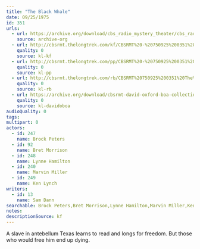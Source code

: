 ```yaml
---
title: "The Black Whale"
date: 09/25/1975
id: 351
urls: 
  - url: https://archive.org/download/cbs_radio_mystery_theater/cbs_radio_mystery_theater-0351-0400.zip/cbs_radio_mystery_theater-0351-0400%2Fcbsrmt_0351_the_black_whale.mp3
    source: archive-org
  - url: http://cbsrmt.thelongtrek.com/kf/CBSRMT%20-%20750925%200351%20The%20Black%20Whale_kf.mp3
    quality: 0
    source: kl-kf
  - url: http://cbsrmt.thelongtrek.com/pp/CBSRMT%20-%20750925%200351%20The%20Black%20Whale_pp.mp3
    quality: 0
    source: kl-pp
  - url: http://cbsrmt.thelongtrek.com/rb/CBSRMT%20750925%200351%20The%20Black%20Whale_wuwm%20recorded%207_7_76.mp3
    quality: 0
    source: kl-rb
  - url: https://archive.org/download/cbsrmt-david-oxford-boa-collection/CBSRMT-750925-0351-The-Black-Whale-(64-44)_kf-{BoA}.mp3
    quality: 0
    source: kl-davidoboa
audioQuality: 0
tags: 
multipart: 0
actors:  
  - id: 247
    name: Brock Peters  
  - id: 92
    name: Bret Morrison  
  - id: 248
    name: Lynne Hamilton  
  - id: 240
    name: Marvin Miller  
  - id: 249
    name: Ken Lynch
writers:  
  - id: 13
    name: Sam Dann
searchable: Brock Peters,Bret Morrison,Lynne Hamilton,Marvin Miller,Ken Lynch Sam Dann
notes: 
descriptionSource: kf
---
```

A slave in antebellum Texas learns to read and longs for freedom. But those who would free him end up dying.